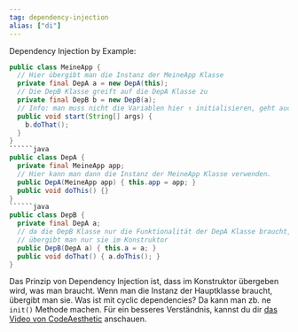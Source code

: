 ```yaml
---
tag: dependency-injection
alias: ["di"]
---
```


Dependency Injection by Example:
```java
public class MeineApp {
  // Hier übergibt man die Instanz der MeineApp Klasse
  private final DepA a = new DepA(this);
  // Die DepB Klasse greift auf die DepA Klasse zu
  private final DepB b = new DepB(a);
  // Info: man muss nicht die Variablen hier ↑ initialisieren, geht auch in der onEnable.
  public void start(String[] args) {
    b.doThat();
  }
}
``````java
public class DepA {
  private final MeineApp app;
  // Hier kann man dann die Instanz der MeineApp Klasse verwenden.
  public DepA(MeineApp app) { this.app = app; }
  public void doThis() {}
}
``````java
public class DepB {
  private final DepA a;
  // da die DepB Klasse nur die Funktionalität der DepA Klasse braucht,
  // übergibt man nur sie im Konstruktor
  public DepB(DepA a) { this.a = a; }
  public void doThat() { a.doThis(); }
}
```
Das Prinzip von Dependency Injection ist, dass im Konstruktor übergeben wird, was man braucht. Wenn man die Instanz der Hauptklasse braucht, übergibt man sie.
Was ist mit cyclic dependencies? Da kann man zb. ne `init()` Methode machen.
Für ein besseres Verständnis, kannst du dir [das Video von CodeAesthetic](https://www.youtube.com/watch?v=J1f5b4vcxCQ) anschauen.

